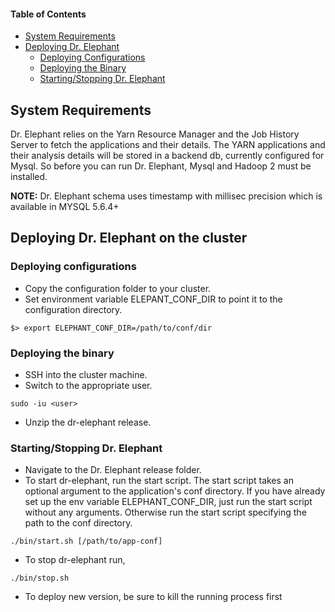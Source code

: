 #### Table of Contents
* [System Requirements](#System-Requirements)
* [Deploying Dr. Elephant](#Deploying-dr-elephant-on-the-cluster)
  * [Deploying Configurations](#deploying-configurations)
  * [Deploying the Binary](#deploying-the-binary)
  * [Starting/Stopping Dr. Elephant](#startingstopping-dr-elephant)
  
## System Requirements
Dr. Elephant relies on the Yarn Resource Manager and the Job History Server to fetch the applications and their details. The YARN applications and their analysis details will be stored in a backend db, currently configured for Mysql. So before you can run Dr. Elephant, Mysql and Hadoop 2 must be installed.

**NOTE:** Dr. Elephant schema uses timestamp with millisec precision which is available in MYSQL 5.6.4+

## Deploying Dr. Elephant on the cluster

### Deploying configurations

* Copy the configuration folder to your cluster.
* Set environment variable ELEPANT_CONF_DIR to point it to the configuration directory.
```shell
$> export ELEPHANT_CONF_DIR=/path/to/conf/dir
```

### Deploying the binary

* SSH into the cluster machine.
* Switch to the appropriate user.
```shell
sudo -iu <user>
```
* Unzip the dr-elephant release.

### Starting/Stopping Dr. Elephant

* Navigate to the Dr. Elephant release folder. 
* To start dr-elephant, run the start script. The start script takes an optional argument to the application's conf directory. If you have already set up the env variable ELEPHANT_CONF_DIR, just run the start script without any arguments. Otherwise run the start script specifying the path to the conf directory.
```shell
./bin/start.sh [/path/to/app-conf]
```
* To stop dr-elephant run,  
```shell
./bin/stop.sh
```
* To deploy new version, be sure to kill the running process first


